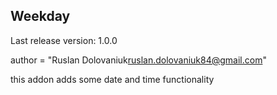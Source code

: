 ## Weekday
Last release version: 1.0.0

author = "Ruslan Dolovaniuk<ruslan.dolovaniuk84@gmail.com>"

this addon adds some date and time functionality
